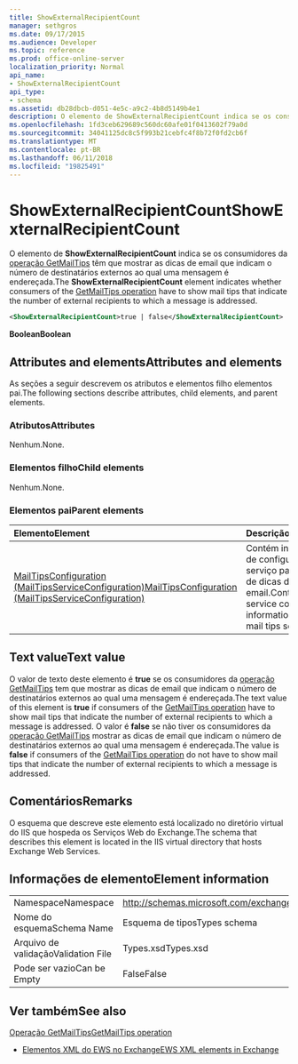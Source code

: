 ```yaml
---
title: ShowExternalRecipientCount
manager: sethgros
ms.date: 09/17/2015
ms.audience: Developer
ms.topic: reference
ms.prod: office-online-server
localization_priority: Normal
api_name:
- ShowExternalRecipientCount
api_type:
- schema
ms.assetid: db28dbcb-d051-4e5c-a9c2-4b8d5149b4e1
description: O elemento de ShowExternalRecipientCount indica se os consumidores da operação GetMailTips têm que mostrar as dicas de email que indicam o número de destinatários externos ao qual uma mensagem é endereçada.
ms.openlocfilehash: 1fd3ceb629689c560dc60afe01f0413602f79a0d
ms.sourcegitcommit: 34041125dc8c5f993b21cebfc4f8b72f0fd2cb6f
ms.translationtype: MT
ms.contentlocale: pt-BR
ms.lasthandoff: 06/11/2018
ms.locfileid: "19825491"
---
```

# <a name="showexternalrecipientcount"></a><span data-ttu-id="15391-103">ShowExternalRecipientCount</span><span class="sxs-lookup"><span data-stu-id="15391-103">ShowExternalRecipientCount</span></span>

<span data-ttu-id="15391-104">O elemento de **ShowExternalRecipientCount** indica se os consumidores da [operação GetMailTips](getmailtips-operation.md) têm que mostrar as dicas de email que indicam o número de destinatários externos ao qual uma mensagem é endereçada.</span><span class="sxs-lookup"><span data-stu-id="15391-104">The **ShowExternalRecipientCount** element indicates whether consumers of the [GetMailTips operation](getmailtips-operation.md) have to show mail tips that indicate the number of external recipients to which a message is addressed.</span></span> 
  
```XML
<ShowExternalRecipientCount>true | false</ShowExternalRecipientCount>
```

 <span data-ttu-id="15391-105">**Boolean**</span><span class="sxs-lookup"><span data-stu-id="15391-105">**Boolean**</span></span>
## <a name="attributes-and-elements"></a><span data-ttu-id="15391-106">Attributes and elements</span><span class="sxs-lookup"><span data-stu-id="15391-106">Attributes and elements</span></span>

<span data-ttu-id="15391-107">As seções a seguir descrevem os atributos e elementos filho elementos pai.</span><span class="sxs-lookup"><span data-stu-id="15391-107">The following sections describe attributes, child elements, and parent elements.</span></span>
  
### <a name="attributes"></a><span data-ttu-id="15391-108">Atributos</span><span class="sxs-lookup"><span data-stu-id="15391-108">Attributes</span></span>

<span data-ttu-id="15391-109">Nenhum.</span><span class="sxs-lookup"><span data-stu-id="15391-109">None.</span></span>
  
### <a name="child-elements"></a><span data-ttu-id="15391-110">Elementos filho</span><span class="sxs-lookup"><span data-stu-id="15391-110">Child elements</span></span>

<span data-ttu-id="15391-111">Nenhum.</span><span class="sxs-lookup"><span data-stu-id="15391-111">None.</span></span>
  
### <a name="parent-elements"></a><span data-ttu-id="15391-112">Elementos pai</span><span class="sxs-lookup"><span data-stu-id="15391-112">Parent elements</span></span>

|<span data-ttu-id="15391-113">**Elemento**</span><span class="sxs-lookup"><span data-stu-id="15391-113">**Element**</span></span>|<span data-ttu-id="15391-114">**Descrição**</span><span class="sxs-lookup"><span data-stu-id="15391-114">**Description**</span></span>|
|:-----|:-----|
|[<span data-ttu-id="15391-115">MailTipsConfiguration (MailTipsServiceConfiguration)</span><span class="sxs-lookup"><span data-stu-id="15391-115">MailTipsConfiguration (MailTipsServiceConfiguration)</span></span>](mailtipsconfiguration-mailtipsserviceconfiguration.md) <br/> |<span data-ttu-id="15391-116">Contém informações de configuração de serviço para o serviço de dicas de email.</span><span class="sxs-lookup"><span data-stu-id="15391-116">Contains service configuration information for the mail tips service.</span></span>  <br/> |
   
## <a name="text-value"></a><span data-ttu-id="15391-117">Text value</span><span class="sxs-lookup"><span data-stu-id="15391-117">Text value</span></span>

<span data-ttu-id="15391-118">O valor de texto deste elemento é **true** se os consumidores da [operação GetMailTips](getmailtips-operation.md) tem que mostrar as dicas de email que indicam o número de destinatários externos ao qual uma mensagem é endereçada.</span><span class="sxs-lookup"><span data-stu-id="15391-118">The text value of this element is **true** if consumers of the [GetMailTips operation](getmailtips-operation.md) have to show mail tips that indicate the number of external recipients to which a message is addressed.</span></span> <span data-ttu-id="15391-119">O valor é **false** se não tiver os consumidores da [operação GetMailTips](getmailtips-operation.md) mostrar as dicas de email que indicam o número de destinatários externos ao qual uma mensagem é endereçada.</span><span class="sxs-lookup"><span data-stu-id="15391-119">The value is **false** if consumers of the [GetMailTips operation](getmailtips-operation.md) do not have to show mail tips that indicate the number of external recipients to which a message is addressed.</span></span> 
  
## <a name="remarks"></a><span data-ttu-id="15391-120">Comentários</span><span class="sxs-lookup"><span data-stu-id="15391-120">Remarks</span></span>

<span data-ttu-id="15391-121">O esquema que descreve este elemento está localizado no diretório virtual do IIS que hospeda os Serviços Web do Exchange.</span><span class="sxs-lookup"><span data-stu-id="15391-121">The schema that describes this element is located in the IIS virtual directory that hosts Exchange Web Services.</span></span>
  
## <a name="element-information"></a><span data-ttu-id="15391-122">Informações de elemento</span><span class="sxs-lookup"><span data-stu-id="15391-122">Element information</span></span>

|||
|:-----|:-----|
|<span data-ttu-id="15391-123">Namespace</span><span class="sxs-lookup"><span data-stu-id="15391-123">Namespace</span></span>  <br/> |http://schemas.microsoft.com/exchange/services/2006/types  <br/> |
|<span data-ttu-id="15391-124">Nome do esquema</span><span class="sxs-lookup"><span data-stu-id="15391-124">Schema Name</span></span>  <br/> |<span data-ttu-id="15391-125">Esquema de tipos</span><span class="sxs-lookup"><span data-stu-id="15391-125">Types schema</span></span>  <br/> |
|<span data-ttu-id="15391-126">Arquivo de validação</span><span class="sxs-lookup"><span data-stu-id="15391-126">Validation File</span></span>  <br/> |<span data-ttu-id="15391-127">Types.xsd</span><span class="sxs-lookup"><span data-stu-id="15391-127">Types.xsd</span></span>  <br/> |
|<span data-ttu-id="15391-128">Pode ser vazio</span><span class="sxs-lookup"><span data-stu-id="15391-128">Can be Empty</span></span>  <br/> |<span data-ttu-id="15391-129">False</span><span class="sxs-lookup"><span data-stu-id="15391-129">False</span></span>  <br/> |
   
## <a name="see-also"></a><span data-ttu-id="15391-130">Ver também</span><span class="sxs-lookup"><span data-stu-id="15391-130">See also</span></span>



[<span data-ttu-id="15391-131">Operação GetMailTips</span><span class="sxs-lookup"><span data-stu-id="15391-131">GetMailTips operation</span></span>](getmailtips-operation.md)


- [<span data-ttu-id="15391-132">Elementos XML do EWS no Exchange</span><span class="sxs-lookup"><span data-stu-id="15391-132">EWS XML elements in Exchange</span></span>](ews-xml-elements-in-exchange.md)


